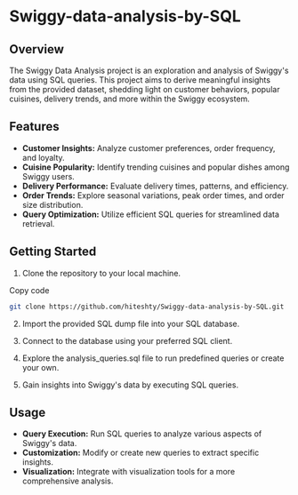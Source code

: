 # Swiggy-data-analysis-by-SQL


## Overview

The Swiggy Data Analysis project is an exploration and analysis of Swiggy's data using SQL queries. This project aims to derive meaningful insights from the provided dataset, shedding light on customer behaviors, popular cuisines, delivery trends, and more within the Swiggy ecosystem.



## Features

* **Customer Insights:** Analyze customer preferences, order frequency, and loyalty.
* **Cuisine Popularity:** Identify trending cuisines and popular dishes among Swiggy users.
* **Delivery Performance:** Evaluate delivery times, patterns, and efficiency.
* **Order Trends:** Explore seasonal variations, peak order times, and order size distribution.
* **Query Optimization:** Utilize efficient SQL queries for streamlined data retrieval.



## Getting Started

1. Clone the repository to your local machine.

Copy code
```bash
git clone https://github.com/hiteshty/Swiggy-data-analysis-by-SQL.git
```

2. Import the provided SQL dump file into your SQL database.

3. Connect to the database using your preferred SQL client.

4. Explore the analysis_queries.sql file to run predefined queries or create your own.

5. Gain insights into Swiggy's data by executing SQL queries.



## Usage

* **Query Execution:** Run SQL queries to analyze various aspects of Swiggy's data.
* **Customization:** Modify or create new queries to extract specific insights.
* **Visualization:** Integrate with visualization tools for a more comprehensive analysis.





